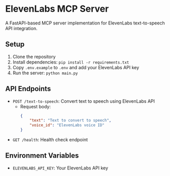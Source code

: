 # ElevenLabs MCP Server

A FastAPI-based MCP server implementation for ElevenLabs text-to-speech API integration.

## Setup

1. Clone the repository
2. Install dependencies: `pip install -r requirements.txt`
3. Copy `.env.example` to `.env` and add your ElevenLabs API key
4. Run the server: `python main.py`

## API Endpoints

- `POST /text-to-speech`: Convert text to speech using ElevenLabs API
  - Request body:
    ```json
    {
        "text": "Text to convert to speech",
        "voice_id": "ElevenLabs voice ID"
    }
    ```
- `GET /health`: Health check endpoint

## Environment Variables

- `ELEVENLABS_API_KEY`: Your ElevenLabs API key